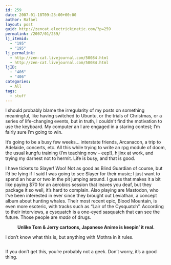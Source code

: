 ```yaml
---
id: 259
date: 2007-01-18T09:23:00+00:00
author: Rafael
layout: post
guid: http://zencat.electrickinetic.com/?p=259
permalink: /2007/01/259/
lj_itemid:
  - "195"
  - "195"
lj_permalink:
  - http://zen-cat.livejournal.com/50084.html
  - http://zen-cat.livejournal.com/50084.html
ljID:
  - "406"
  - "406"
categories:
  - All
tags:
  - stuff
---
```

I should probably blame the irregularity of my posts on something meaningful, like having switched to Ubuntu, or the trials of Christmas, or a series of life-changing events, but in truth, I couldn't find the motivation to use the keyboard. My computer an I are engaged in a staring contest; I’m fairly sure I’m going to win.

It’s going to be a busy few weeks… interstate friends, Arcanacon, a trip to Adelaide, concerts, etc. All this while trying to write an rpg module of doom, the usual kungfu training (I’m teaching now – eep!), hijinx at work, and trying my darnest not to hermit. Life is busy, and that is good.

I have tickets to Slayer! Woo! Not as good as Blind Guardian of course, but I’d be lying if I said I was going to see Slayer for their music; I just want to spend an hour or two in the pit jumping around. I guess that makes it a bit like paying $70 for an aerobics session that leaves you deaf, but they package it so well, it’s hard to complain. Also playing are Mastodon, who I've been interested in ever since they brought out Leviathan, a concept album about hunting whales. Their most recent epic, Blood Mountain, is even more esoteric, with tracks such as “Lair of the Cysquatch”. According to their interviews, a cysquatch is a one-eyed sasquatch that can see the future. Those people are <i>made</i> of drugs.

<center><b>
Unlike Tom &amp; Jerry cartoons, Japanese Anime is keepin’ it real.</b></center><img src="http://img.photobucket.com/albums/v384/zen_cat/die.jpg" alt="" />

I don’t know what this is, but anything with Mothra in it rules.

<img src="http://img.photobucket.com/albums/v384/zen_cat/12106_chart.jpg" alt="" />

If you don’t get this, you’re probably not a geek. Don’t worry, it’s a good thing.

<img src="http://img.photobucket.com/albums/v384/zen_cat/savethekittycat.png" alt="" />

&nbsp;